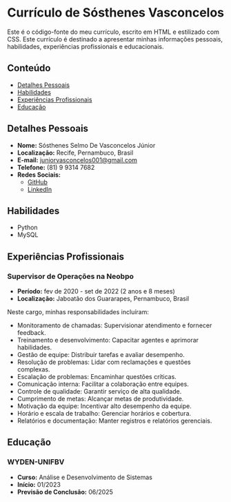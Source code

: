 # Currículo de Sósthenes Vasconcelos

Este é o código-fonte do meu currículo, escrito em HTML e estilizado com CSS. Este currículo é destinado a apresentar minhas informações pessoais, habilidades, experiências profissionais e educacionais.

## Conteúdo

- [Detalhes Pessoais](#detalhes-pessoais)
- [Habilidades](#habilidades)
- [Experiências Profissionais](#experiências-profissionais)
- [Educação](#educação)

## Detalhes Pessoais

- **Nome:** Sósthenes Selmo De Vasconcelos Júnior
- **Localização:** Recife, Pernambuco, Brasil
- **E-mail:** juniorvasconcelos001@gmail.com
- **Telefone:** (81) 9 9314 7682
- **Redes Sociais:**
  - [GitHub](https://github.com/SosthenesJr/)
  - [LinkedIn](https://www.linkedin.com/in/sosthenes-vasconcelos-945057274)

## Habilidades

- Python
- MySQL

## Experiências Profissionais

### Supervisor de Operações na Neobpo

- **Período:** fev de 2020 - set de 2022 (2 anos e 8 meses)
- **Localização:** Jaboatão dos Guararapes, Pernambuco, Brasil

Neste cargo, minhas responsabilidades incluíram:

- Monitoramento de chamadas: Supervisionar atendimento e fornecer feedback.
- Treinamento e desenvolvimento: Capacitar agentes e aprimorar habilidades.
- Gestão de equipe: Distribuir tarefas e avaliar desempenho.
- Resolução de problemas: Lidar com reclamações e questões complexas.
- Escalação de problemas: Encaminhar questões críticas.
- Comunicação interna: Facilitar a colaboração entre equipes.
- Controle de qualidade: Garantir serviço de alta qualidade.
- Cumprimento de metas: Alcançar metas de produtividade.
- Motivação da equipe: Incentivar alto desempenho da equipe.
- Horário e escala de trabalho: Gerenciar horários e cobertura.
- Relatórios e documentação: Manter registros e relatórios gerenciais.

## Educação

### WYDEN-UNIFBV

- **Curso:** Análise e Desenvolvimento de Sistemas
- **Início:** 01/2023
- **Previsão de Conclusão:** 06/2025


